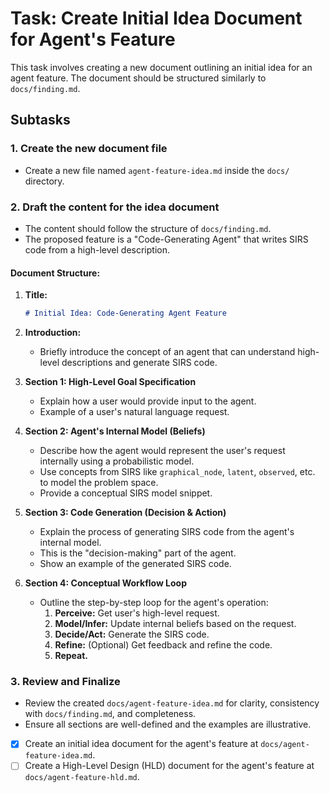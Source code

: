 # Task: Create Initial Idea Document for Agent's Feature

This task involves creating a new document outlining an initial idea for an agent feature. The document should be structured similarly to `docs/finding.md`.

## Subtasks

### 1. Create the new document file

- Create a new file named `agent-feature-idea.md` inside the `docs/` directory.

### 2. Draft the content for the idea document

- The content should follow the structure of `docs/finding.md`.
- The proposed feature is a "Code-Generating Agent" that writes SIRS code from a high-level description.

#### Document Structure:

1.  **Title:**
    ```markdown
    # Initial Idea: Code-Generating Agent Feature
    ```

2.  **Introduction:**
    - Briefly introduce the concept of an agent that can understand high-level descriptions and generate SIRS code.

3.  **Section 1: High-Level Goal Specification**
    - Explain how a user would provide input to the agent.
    - Example of a user's natural language request.

4.  **Section 2: Agent's Internal Model (Beliefs)**
    - Describe how the agent would represent the user's request internally using a probabilistic model.
    - Use concepts from SIRS like `graphical_node`, `latent`, `observed`, etc. to model the problem space.
    - Provide a conceptual SIRS model snippet.

5.  **Section 3: Code Generation (Decision & Action)**
    - Explain the process of generating SIRS code from the agent's internal model.
    - This is the "decision-making" part of the agent.
    - Show an example of the generated SIRS code.

6.  **Section 4: Conceptual Workflow Loop**
    - Outline the step-by-step loop for the agent's operation:
        1.  **Perceive:** Get user's high-level request.
        2.  **Model/Infer:** Update internal beliefs based on the request.
        3.  **Decide/Act:** Generate the SIRS code.
        4.  **Refine:** (Optional) Get feedback and refine the code.
        5.  **Repeat.**

### 3. Review and Finalize

- Review the created `docs/agent-feature-idea.md` for clarity, consistency with `docs/finding.md`, and completeness.
- Ensure all sections are well-defined and the examples are illustrative.
- [x] Create an initial idea document for the agent's feature at `docs/agent-feature-idea.md`.
- [ ] Create a High-Level Design (HLD) document for the agent's feature at `docs/agent-feature-hld.md`.